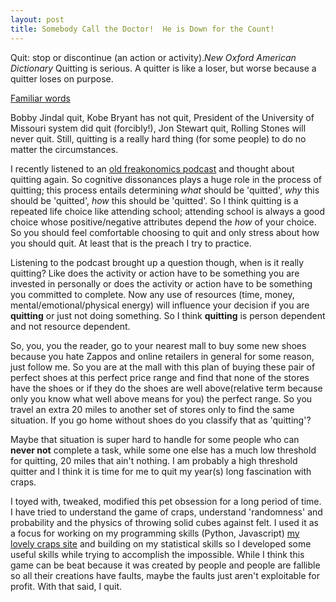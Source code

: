 ```yaml
---
layout: post
title: Somebody Call the Doctor!  He is Down for the Count!
---
```


Quit: stop or discontinue (an action or activity).*New Oxford American Dictionary*
Quitting is serious.  A quitter is like a loser, but worse because a quitter loses on purpose.

[Familiar words](http://ecx.images-amazon.com/images/I/61QPcL8EpxL._SY355_.jpg)

Bobby Jindal quit, Kobe Bryant has not quit, President of the University of Missouri system did quit (forcibly!), Jon Stewart quit, Rolling Stones will never quit.  Still, quitting is a really hard thing (for some people) to do no matter the circumstances.

I recently listened to an [old freakonomics podcast](http://freakonomics.com/2014/05/29/the-upside-of-quitting-a-freakonomics-radio-rebroadcast/) and thought about quitting again.  So cognitive dissonances plays a huge role in the process of quitting; this process entails determining *what* should be 'quitted', *why* this should be 'quitted', *how* this should be 'quitted'.  So I think quitting is a repeated life choice like attending school;  attending school is always a good choice whose positive/negative attributes depend the *how* of your choice.  So you should feel comfortable choosing to quit and only stress about how you should quit.  At least that is the preach I try to practice.

Listening to the podcast brought up a question though, when is it really quitting?  Like does the activity or action have to be something you are invested in personally or does the activity or action have to be something you committed to complete. Now any use of resources (time, money, mental/emotional/physical energy) will influence your decision if you are **quitting** or just not doing something.  So I think **quitting** is person dependent and not resource dependent. 

So, you, you the reader, go to your nearest mall to buy some new shoes because you hate Zappos and online retailers in general for some reason, just follow me.  So you are at the mall with this plan of buying these pair of perfect shoes at this perfect price range and find that none of the stores have the shoes or if they do the shoes are well above(relative term because only you know what well above means for you) the perfect range.  So you travel an extra 20 miles to another set of stores only to find the same situation.  If you go home without shoes do you classify that as 'quitting'?  

Maybe that situation is super hard to handle for some people who can **never not** complete a task, while some one else has a much low threshold for quitting, 20 miles that ain't nothing.  I am probably a high threshold quitter and I think it is time for me to quit my year(s) long fascination with craps.

I toyed with, tweaked, modified this pet obsession for a long period of time.  I have tried to understand the game of craps, understand 'randomness' and probability and the physics of throwing solid cubes against felt.  I used it as a focus for working on my programming skills (Python, Javascript) [my lovely craps site](http://computerjunction.github.io/index.html) and building on my statistical skills so I developed some useful skills while trying to accomplish the impossible.  While I think this game can be beat because it was created by people and people are fallible so all their creations have faults, maybe the faults just aren't exploitable for profit.  With that said, I quit.
